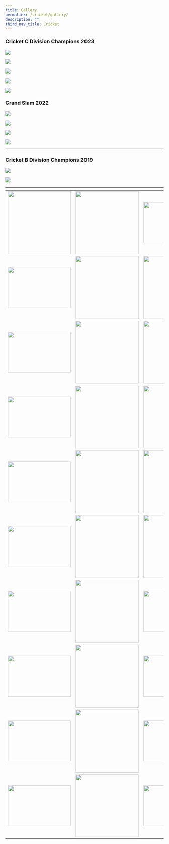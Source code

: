 ```yaml
---
title: Gallery
permalink: /cricket/gallery/
description: ""
third_nav_title: Cricket
---
```

### Cricket C Division Champions 2023

![](/images/CCA%20Sports/Cricket/c%20div%20captain%20with%20mr%20koh.jpg)

![](/images/CCA%20Sports/Cricket/c%20div%20captain_with%20mr%20koh.jpg)

![](/images/CCA%20Sports/Cricket/c%20div%203e.jpg)

![](/images/CCA%20Sports/Cricket/c%20div%202.jpg)

![](/images/CCA%20Sports/Cricket/c%20div%201.jpg)
### Grand Slam 2022

![](/images/cricket%201.png)

![](/images/cricket%202.png)

![](/images/cricket%203.png)

![](/images/cricket%204.png)

* * *

### Cricket B Division Champions 2019

![](/images/cricket%205.png)

![](/images/cricket%206.png)

<table>
<thead>
  <tr>
    <th style="width:200px"></th>
    <th style="width:200px"></th>
    <th style="width:200px"></th>
		<th style="width:200px"></th>
  </tr>
</thead>
<tbody>
  <tr>
    <td style="text-align:center"><a href="/images/cricket%207.jpeg"> <img src="/images/cricket%207.jpeg" style="width:200px"></a></td>
    <td style="text-align:center"><a href="/images/cricket%208.jpeg"> <img src="/images/cricket%208.jpeg" style="width:200px"></a></td>
    <td style="text-align:center"><a href="/images/cricket%209.jpeg"> <img src="/images/cricket%209.jpeg" style="width:200px; height: 130px"></a></td>
    <td style="text-align:center"><a href="/images/cricket%2010.jpeg"> <img src="/images/cricket%2010.jpeg" style="width:200px"></a></td>
  </tr>
   <tr>
    <td style="text-align:center"><a href="/images/cricket%2011.jpeg"> <img src="/images/cricket%2011.jpeg" style="width:200px; height: 130px"></a></td>
    <td style="text-align:center"><a href="/images/cricket%2012.gif"> <img src="/images/cricket%2012.gif" style="width:200px"></a></td>
    <td style="text-align:center"><a href="/images/cricket%2013.gif"> <img src="/images/cricket%2013.gif" style="width:200px"></a></td>
    <td style="text-align:center"><a href="/images/cricket%2014.gif"> <img src="/images/cricket%2014.gif" style="width:200px"></a></td>
  </tr>
	<tr>
    <td style="text-align:center"><a href="/images/cricket%2015.gif"> <img src="/images/cricket%2015.gif" style="width:200px; height: 130px"></a></td>
    <td style="text-align:center"><a href="/images/cricket%2016.gif"> <img src="/images/cricket%2016.gif" style="width:200px"></a></td>
		<td style="text-align:center"><a href="/images/cricket%2017.gif"> <img src="/images/cricket%2017.gif" style="width:200px"></a></td>
		<td style="text-align:center"><a href="/images/cricket%2020.jpeg"> <img src="/images/cricket%2020.jpeg" style="width:200px"></a></td>
	</tr>
	<tr>
    <td style="text-align:center"><a href="/images/cricket%2018.jpeg"> <img src="/images/cricket%2018.jpeg" style="width:200px; height: 130px"></a></td>
    <td style="text-align:center"><a href="/images/cricket%2019.jpeg"> <img src="/images/cricket%2019.jpeg" style="width:200px"></a></td>
		<td style="text-align:center"><a href="/images/cricket%2021.gif"> <img src="/images/cricket%2021.gif" style="width:200px"></a></td>
		<td style="text-align:center"><a href="/images/cricket%2022.jpeg"> <img src="/images/cricket%2022.jpeg" style="width:200px"></a></td>
	</tr>
	<tr>
    <td style="text-align:center"><a href="/images/cricket%2023.jpeg"> <img src="/images/cricket%2023.jpeg" style="width:200px; height: 130px"></a></td>
    <td style="text-align:center"><a href="/images/cricket%2024.jpeg"> <img src="/images/cricket%2024.jpeg" style="width:200px"></a></td>
		<td style="text-align:center"><a href="/images/cricket%2025.jpeg"> <img src="/images/cricket%2025.jpeg" style="width:200px"></a></td>
		<td style="text-align:center"><a href="/images/cricket%2026.jpeg"> <img src="/images/cricket%2026.jpeg" style="width:200px"></a></td>
	</tr>
	<tr>
    <td style="text-align:center"><a href="/images/cricket%2027.gif"> <img src="/images/cricket%2027.gif" style="width:200px; height: 130px"></a></td>
    <td style="text-align:center"><a href="/images/cricket%2028.gif"> <img src="/images/cricket%2028.gif" style="width:200px"></a></td>
		<td style="text-align:center"><a href="/images/cricket%2029.jpeg"> <img src="/images/cricket%2029.jpeg" style="width:200px"></a></td>
		<td style="text-align:center"><a href="/images/cricket%2030.gif"> <img src="/images/cricket%2030.gif" style="width:200px"></a></td>
	</tr>
	<tr>
    <td style="text-align:center"><a href="/images/cricket%2031.gif"> <img src="/images/cricket%2031.gif" style="width:200px; height: 130px"></a></td>
    <td style="text-align:center"><a href="/images/cricket%2032.jpeg"> <img src="/images/cricket%2032.jpeg" style="width:200px"></a></td>
		<td style="text-align:center"><a href="/images/cricket%2033.jpeg"> <img src="/images/cricket%2033.jpeg" style="width:200px; height: 130px"></a></td>
		<td style="text-align:center"><a href="/images/cricket%2034.jpeg"> <img src="/images/cricket%2034.jpeg" style="width:200px; height: 130px"></a></td>
	</tr>
	<tr>
    <td style="text-align:center"><a href="/images/cricket%2035.jpeg"> <img src="/images/cricket%2035.jpeg" style="width:200px; height: 130px"></a></td>
    <td style="text-align:center"><a href="/images/cricket%2036.jpeg"> <img src="/images/cricket%2036.jpeg" style="width:200px"></a></td>
		<td style="text-align:center"><a href="/images/cricket%2037.jpeg"> <img src="/images/cricket%2037.jpeg" style="width:200px; height: 130px"></a></td>
		<td style="text-align:center"><a href="/images/cricket%2038.jpeg"> <img src="/images/cricket%2038.jpeg" style="width:200px; height: 130px"></a></td>
	</tr>
	<tr>
    <td style="text-align:center"><a href="/images/cricket%2039.jpeg"> <img src="/images/cricket%2039.jpeg" style="width:200px; height: 130px"></a></td>
    <td style="text-align:center"><a href="/images/cricket%2040.jpeg"> <img src="/images/cricket%2040.jpeg" style="width:200px"></a></td>
		<td style="text-align:center"><a href="/images/cricket%2041.jpeg"> <img src="/images/cricket%2041.jpeg" style="width:200px; height: 130px"></a></td>
		<td style="text-align:center"><a href="/images/cricket%2042.jpeg"> <img src="/images/cricket%2042.jpeg" style="width:200px; height: 130px"></a></td>
	</tr>
	<tr>
    <td style="text-align:center"><a href="/images/cricket%2043.jpeg"> <img src="/images/cricket%2043.jpeg" style="width:200px; height: 130px"></a></td>
    <td style="text-align:center"><a href="/images/cricket%2044.jpeg"> <img src="/images/cricket%2044.jpeg" style="width:200px"></a></td>
		<td style="text-align:center"><a href="/images/cricket%2045.jpeg"> <img src="/images/cricket%2045.jpeg" style="width:200px; height: 130px"></a></td>
		<td style="text-align:center"><a href="/images/cricket%2046.jpeg"> <img src="/images/cricket%2046.jpeg" style="width:200px; height: 130px"></a></td>
	</tr>
</tbody>
</table>